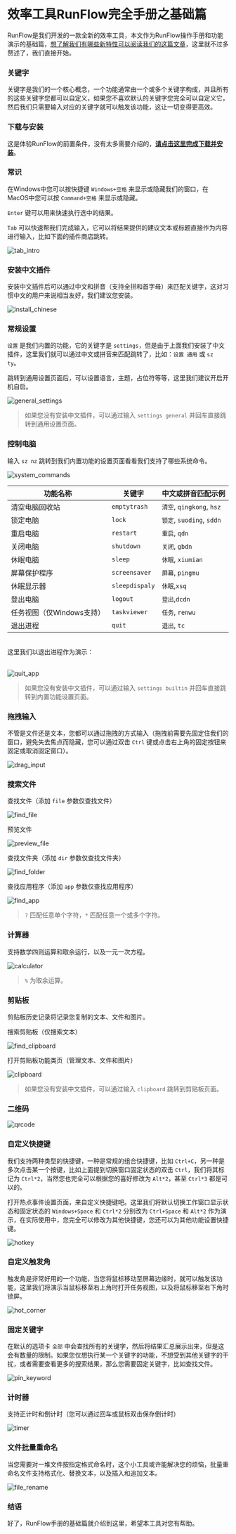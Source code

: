 # 效率工具RunFlow完全手册之基础篇

RunFlow是我们开发的一款全新的效率工具，本文作为RunFlow操作手册和功能演示的基础篇，[想了解我们有哪些新特性可以阅读我们的这篇文章](runflow_first_release.md)，这里就不过多赘述了，我们直接开始。

### 关键字

关键字是我们的一个核心概念，一个功能通常由一个或多个关键字构成，并且所有的这些关键字您都可以自定义，如果您不喜欢默认的关键字您完全可以自定义它，然后我们只需要输入对应的关键字就可以触发该功能，这让一切变得更高效。

### 下载与安装

这是体验RunFlow的前置条件，没有太多需要介绍的，[**请点击这里完成下载并安装**](https://myrest.top/zh-cn/myflow/download)。

### 常识

在Windows中您可以按快捷键 `Windows+空格` 来显示或隐藏我们的窗口，在MacOS中您可以按 `Command+空格` 来显示或隐藏。

`Enter` 键可以用来快速执行选中的结果。

`Tab` 可以快速帮我们完成输入，它可以将结果提供的建议文本或标题直接作为内容进行输入，比如下面的插件商店跳转。

![tab_intro](../images/tab_intro_zhcn.gif)

### 安装中文插件

安装中文插件后可以通过中文和拼音（支持全拼和首字母）来匹配关键字，这对习惯中文的用户来说相当友好，我们建议您安装。

![install_chinese](../images/install_plugin_chinese_zhcn.gif)

### 常规设置

`设置` 是我们内置的功能，它的关键字是 `settings`，但是由于上面我们安装了中文插件，这里我们就可以通过中文或拼音来匹配跳转了，比如：`设置 通用` 或 `sz ty`。

跳转到通用设置页面后，可以设置语言，主题，占位符等等，这里我们建议开启开机自启。

![general_settings](../images/general_settings_zhcn.gif)

> 如果您没有安装中文插件，可以通过输入 `settings general` 并回车直接跳转到通用设置页面。

### 控制电脑

输入 `sz nz` 跳转到我们内置功能的设置页面看看我们支持了哪些系统命令。

![system_commands](../images/system_commands_zhcn.gif)

| 功能名称             | 关键字            | 中文或拼音匹配示例               |
|------------------|----------------|-------------------------|
| 清空电脑回收站          | `emptytrash`   | `清空`, `qingkong`, `hsz` |
| 锁定电脑             | `lock`         | `锁定`, `suoding`, `sddn` |
| 重启电脑             | `restart`      | `重启`, `qdn`             |
| 关闭电脑             | `shutdown`     | `关闭`, `gbdn`            |
| 休眠电脑             | `sleep`        | `休眠`, `xiumian`         |
| 屏幕保护程序           | `screensaver`  | `屏幕`, `pingmu`          |
| 休眠显示器            | `sleepdispaly` | `休眠`,`xsq`              |
| 登出电脑             | `logout`       | `登出`,`dcdn`             |
| 任务视图（仅Windows支持） | `taskviewer`   | `任务`, `renwu`           |
| 退出进程             | `quit`         | `退出`, `tc`              |

<br/>
这里我们以退出进程作为演示：
<br/><br/>

![quit_app](../images/quit_app_zhcn.gif)

> 如果您没有安装中文插件，可以通过输入 `settings builtin` 并回车直接跳转到内置功能设置页面。

### 拖拽输入

不管是文件还是文本，您都可以通过拖拽的方式输入（拖拽前需要先固定住我们的窗口，避免失去焦点而隐藏，您可以通过双击 `Ctrl` 键或点击右上角的固定按钮来固定或取消固定窗口）。

![drag_input](../images/drag_input_zhcn.gif)

### 搜索文件

查找文件（添加 `file` 参数仅查找文件）

![find_file](../images/find_file_zhcn.gif)

预览文件

![preview_file](../images/preview_file_zhcn.gif)

查找文件夹（添加 `dir` 参数仅查找文件夹）

![find_folder](../images/find_folder_zhcn.gif)

查找应用程序（添加 `app` 参数仅查找应用程序）

![find_app](../images/find_app_zhcn.gif)

> `?` 匹配任意单个字符，`*` 匹配任意一个或多个字符。

### 计算器

支持数学四则运算和取余运行，以及一元一次方程。

![calculator](../images/calculator_zhcn.gif)

> `%` 为取余运算。

### 剪贴板

剪贴板历史记录将记录您复制的文本、文件和图片。

搜索剪贴板（仅搜索文本）

![find_clipboard](../images/find_clipboard_zhcn.gif)

打开剪贴板功能类页（管理文本、文件和图片）

![clipboard](../images/clipboard_func_zhcn.gif)

> 如果您没有安装中文插件，可以通过输入 `clipboard` 跳转到剪贴板页面。

### 二维码

![qrcode](../images/qrcode_zhcn.gif)

### 自定义快捷键

我们支持两种类型的快捷键，一种是常规的组合快捷键，比如 `Ctrl+C`，另一种是多次点击某一个按键，比如上面提到切换窗口固定状态的双击 `Ctrl`，我们将其标记为 `Ctrl*2`，当然您也完全可以根据您的喜好修改为 `Alt*2`，甚至 `Ctrl*3` 都是可以的。

打开热点事件设置页面，来自定义快捷键吧。这里我们将默认切换工作窗口显示状态和固定状态的 `Windows+Space` 和 `Ctrl*2` 分别改为 `Ctrl+Space` 和 `Alt*2` 作为演示，在实际使用中，您完全可以修改为其他快捷键，您还可以为其他功能设置快捷键。

![hotkey](../images/hotkey_zhcn.gif)

### 自定义触发角

触发角是非常好用的一个功能，当您将鼠标移动至屏幕边缘时，就可以触发该功能，这里我们将演示当鼠标移至右上角时打开任务视图，以及将鼠标移至右下角时锁屏。

![hot_corner](../images/hot_corner_zhcn.gif)

### 固定关键字

在默认的选项卡 `全部` 中会查找所有的关键字，然后将结果汇总展示出来，但是这会有数量的限制。如果您仅想执行某一个关键字的功能，不想受到其他关键字的干扰，或者需要查看更多的搜索结果，那么您需要固定关键字，比如查找文件。

![pin_keyword](../images/pin_keyword_zhcn.gif)

### 计时器

支持正计时和倒计时（您可以通过回车或鼠标双击保存倒计时）

![timer](../images/timer_zhcn.gif)

### 文件批量重命名

当您需要对一堆文件按指定格式命名时，这个小工具或许能解决您的烦恼，批量重命名文件支持格式化、替换文本，以及插入和追加文本。

![file_rename](../images/file_rename_zhcn.gif)

### 结语

好了，RunFlow手册的基础篇就介绍到这里，希望本工具对您有帮助。
